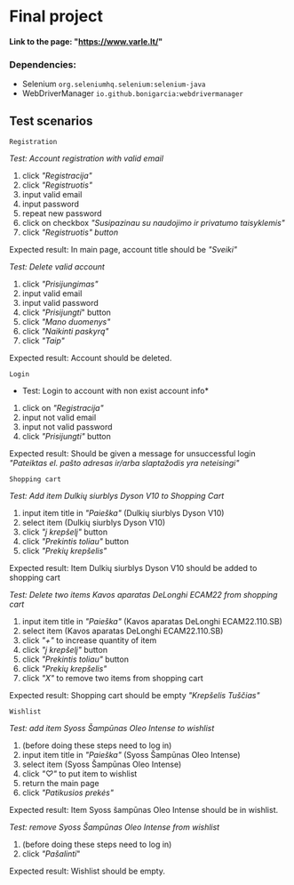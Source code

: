# Final project 

#### Link to the page: "https://www.varle.lt/"

### Dependencies:
- Selenium `org.seleniumhq.selenium:selenium-java`
- WebDriverManager `io.github.bonigarcia:webdrivermanager`

## Test scenarios

`Registration`

*Test: Account registration with valid email*

1. click *"Registracija"* 
2. click  *"Registruotis"* 
3. input valid email 
4. input password 
5. repeat new password 
6. click on checkbox *"Susipazinau su naudojimo ir privatumo taisyklemis"* 
7. click  *"Registruotis" button*

 Expected result: In main page, account title should be *"Sveiki"*

*Test: Delete valid account*

1. click *"Prisijungimas"*
2. input valid email
3. input valid password
4. click *"Prisijungti*" button
5. click  *"Mano duomenys"*
6. click *"Naikinti paskyrą"*
7. click *"Taip"*

Expected result: Account should be deleted.

`Login`

* Test: Login to account with non exist account info*

1. click on *"Registracija"* 
2. input not valid email
3. input not valid password 
4. click *"Prisijungti"* button

Expected result: Should be given a message for unsuccessful login 
*"Pateiktas el. pašto adresas ir/arba slaptažodis yra neteisingi"*

`Shopping cart`

*Test: Add item Dulkių siurblys Dyson V10 to Shopping Cart*

1. input item title in *"Paieška"* (Dulkių siurblys Dyson V10)
2. select item (Dulkių siurblys Dyson V10)
3. click *"į krepšelį"* button
4. click *"Prekintis toliau"* button
5. click *"Prekių krepšelis"*

Expected result: Item Dulkių siurblys Dyson V10 should be added to shopping cart

*Test: Delete two items Kavos aparatas DeLonghi ECAM22 from shopping cart*

1. input item title in *"Paieška"* (Kavos aparatas DeLonghi ECAM22.110.SB)
2. select item (Kavos aparatas DeLonghi ECAM22.110.SB)
3. click *"+"* to increase quantity of item 
4. click *"į krepšelį"* button
5. click *"Prekintis toliau"* button
6. click *"Prekių krepšelis"*
7. click *"X"* to remove two items from shopping cart

Expected result: Shopping cart should be empty *"Krepšelis Tuščias"*

`Wishlist`

*Test: add item Syoss Šampūnas Oleo Intense to wishlist*

1. (before doing these steps need to log in)
2. input item title in *"Paieška"* (Syoss Šampūnas Oleo Intense)
3. select item (Syoss Šampūnas Oleo Intense)
4. click *"♡"* to put item to wishlist
5. return the main page
6. click *"Patikusios prekės"*

Expected result: Item Syoss šampūnas Oleo Intense should be in wishlist.

*Test: remove Syoss Šampūnas Oleo Intense from wishlist*

1. (before doing these steps need to log in)
2. click *"Pašalinti*"

Expected result: Wishlist should be empty.









